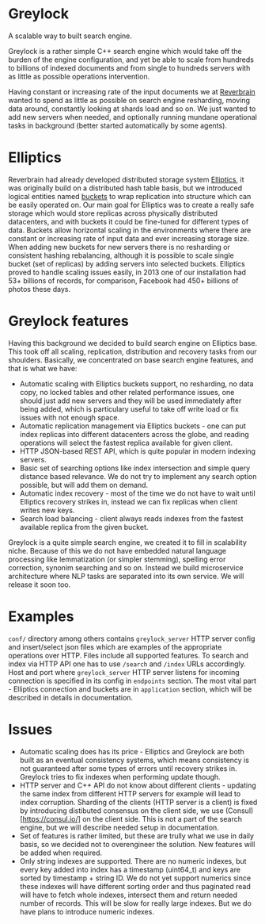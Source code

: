 # Greylock

A scalable way to built search engine.

Greylock is a rather simple C++ search engine which would take off the burden of the engine configuration,
and yet be able to scale from hundreds to billions of indexed documents
and from single to hundreds servers with as little as possible operations intervention.

Having constant or increasing rate of the input documents we at [Reverbrain](http://reverbrain.com/)
wanted to spend as little as possible on search engine resharding, moving data around,
constantly looking at shards load and so on. We just wanted to add new servers
when needed, and optionally running mundane operational tasks in background
(better started automatically by some agents).

# Elliptics
Reverbrain had already developed distributed storage system [Elliptics](http://reverbrain.com/elliptics),
it was originally build on a distributed hash table basis, but we introduced logical entities
named [buckets](http://doc.reverbrain.com/backrunner:backrunner#bucket) to wrap replication
into structure which can be easily operated on.
Our main goal for Elliptics was to create a really safe storage which would store replicas
across physically distributed datacenters, and with buckets it could be fine-tuned for different
types of data. Buckets allow horizontal scaling in the environments where there are constant
or increasing rate of input data and ever increasing storage size. When adding new buckets
for new servers there is no resharding or consistent hashing rebalancing,
although it is possible to scale single bucket (set of replicas) by adding servers into selected buckets.
Elliptics proved to handle scaling issues easily, in 2013 one of our installation had 53+ billions
of records, for comparison, Facebook had 450+ billions of photos these days.

# Greylock features
Having this background we decided to build search engine on Elliptics base.
This took off all scaling, replication, distribution and recovery tasks from our shoulders.
Basically, we concentrated on base search engine features, and that is what we have:
* Automatic scaling with Elliptics buckets support, no resharding, no data copy, no locked tables
and other related performance issues, one should just add new servers and they will be used immediately
after being added, which is particulary useful to take off write load or fix issues with not enough space.
* Automatic replication management via Elliptics buckets - one can put index replicas
into different datacenters across the globe, and reading operations will select the fastest replica
available for given client.
* HTTP JSON-based REST API, which is quite popular in modern indexing servers.
* Basic set of searching options like index intersection and simple query distance based relevance.
We do not try to implement any search option possible, but will add them on demand.
* Automatic index recovery - most of the time we do not have to wait until Elliptics recovery strikes in,
instead we can fix replicas when client writes new keys.
* Search load balancing - client always reads indexes from the fastest available replica
from the given bucket.

Greylock is a quite simple search engine, we created it to fill in scalability niche.
Because of this we do not have embedded natural language processing like lemmatization
(or simpler stemming), spelling error correction, synonim searching and so on.
Instead we build microservice architecture where NLP tasks are separated into its own service.
We will release it soon too.

# Examples
`conf/` directory among others contains `greylock_server` HTTP server config and insert/select json
files which are examples of the appropriate operations over HTTP. Files include all supported features.
To search and index via HTTP API one has to use `/search` and `/index` URLs accordingly.
Host and port where `greylock_server` HTTP server listens for incoming connection is specified
in its config in `endpoints` section. The most vital part - Elliptics connection and buckets
are in `application` section, which will be described in details in documentation.

# Issues
* Automatic scaling does has its price - Elliptics and Greylock are both built as an eventual consistency
systems, which means consistency is not guaranteed after some types of errors until recovery strikes in.
Greylock tries to fix indexes when performing update though.
* HTTP server and C++ API do not know about different clients - updating the same index from different
HTTP servers for example will lead to index corruption. Sharding of the clients (HTTP server is a client)
is fixed by introducing distibuted consensus on the client side, we use (Consul)[https://consul.io/]
on the client side. This is not a part of the search engine, but we will describe needed setup in
documentation.
* Set of features is rather limited, but these are trully what we use in daily basis, so we decided
not to overengineer the solution. New features will be added when required.
* Only string indexes are supported. There are no numeric indexes, but every key added into index
has a timestamp (uint64_t) and keys are sorted by timestamp + string ID. We do not yet support numerics
since these indexes will have different sorting order and thus paginated read will have to fetch whole
indexes, intersect them and return needed number of records. This will be slow for really large indexes.
But we do have plans to introduce numeric indexes.
